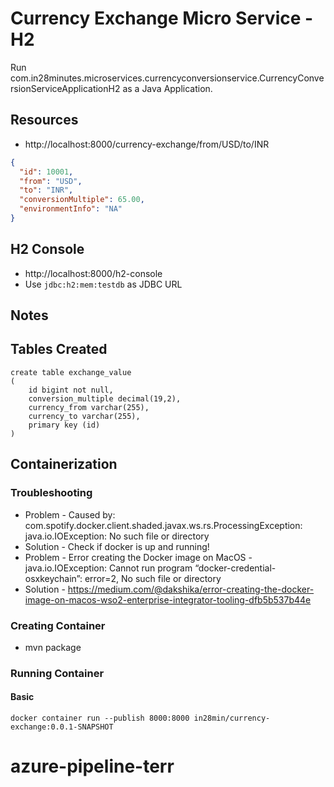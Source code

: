 # Currency Exchange Micro Service - H2

Run com.in28minutes.microservices.currencyconversionservice.CurrencyConversionServiceApplicationH2 as a Java Application.

## Resources

- http://localhost:8000/currency-exchange/from/USD/to/INR

```json
{
  "id": 10001,
  "from": "USD",
  "to": "INR",
  "conversionMultiple": 65.00,
  "environmentInfo": "NA"
}
```

## H2 Console

- http://localhost:8000/h2-console
- Use `jdbc:h2:mem:testdb` as JDBC URL


## Notes

## Tables Created
```
create table exchange_value 
(
	id bigint not null, 
	conversion_multiple decimal(19,2), 
	currency_from varchar(255), 
	currency_to varchar(255), 
	primary key (id)
)
```

## Containerization

### Troubleshooting

- Problem - Caused by: com.spotify.docker.client.shaded.javax.ws.rs.ProcessingException: java.io.IOException: No such file or directory
- Solution - Check if docker is up and running!
- Problem - Error creating the Docker image on MacOS - java.io.IOException: Cannot run program “docker-credential-osxkeychain”: error=2, No such file or directory
- Solution - https://medium.com/@dakshika/error-creating-the-docker-image-on-macos-wso2-enterprise-integrator-tooling-dfb5b537b44e

### Creating Container

- mvn package

### Running Container

#### Basic
```
docker container run --publish 8000:8000 in28min/currency-exchange:0.0.1-SNAPSHOT
```
# azure-pipeline-terr
